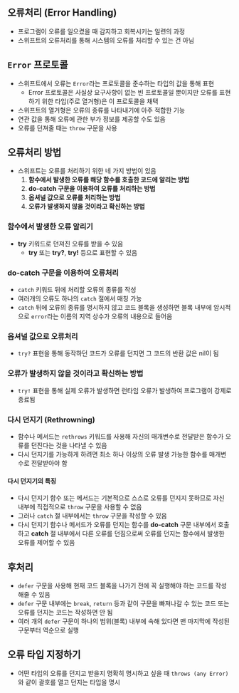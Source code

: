 ## 오류처리 (Error Handling)
- 프로그램이 오류를 일으켰을 때 감지하고 회복시키는 일련의 과정
- 스위프트의 오류처리를 통해 시스템의 오류를 처리할 수 있는 건 아님

## `Error` 프로토콜
- 스위프트에서 오류는 `Error`라는 프로토콜을 준수하는 타입의 값을 통해 표현
    - Error 프로토콜은 사실상 요구사항이 없는 빈 프로토콜일 뿐이지만 오류를 표현하기 위한 타입(주로 열거형)은 이 프로토콜을 채택
- 스위프트의 열거형은 오류의 종류를 나타내기에 아주 적합한 기능
- 연관 값을 통해 오류에 관한 부가 정보를 제공할 수도 있음
- 오류를 던져줄 때는 `throw` 구문을 사용

## 오류처리 방법
- 스위프트는 오류를 처리하기 위한 네 가지 방법이 있음
  1. **함수에서 발생한 오류를 해당 함수를 호출한 코드에 알리는 방법**
  2. **do-catch 구문을 이용하여 오류를 처리하는 방법**
  3. **옵셔널 값으로 오류를 처리하는 방법**
  4. **오류가 발생하지 않을 것이라고 확신하는 방법**

### 함수에서 발생한 오류 알리기
- **try** 키워드로 던져진 오류를 받을 수 있음
    - **try** 또는 **try?**, **try!** 등으로 표현할 수 있음

### do-catch 구문을 이용하여 오류처리
- `catch` 키워드 뒤에 처리할 오류의 종류를 작성
- 여러개의 오류도 하나의 `catch` 절에서 매칭 가능
- `catch` 뒤에 오류의 종류를 명시하지 않고 코드 블록을 생성하면 블록 내부에 암시적으로 `error`라는 이름의 지역 상수가 오류의 내용으로 들어옴

### 옵셔널 값으로 오류처리
- `try?` 표현을 통해 동작하던 코드가 오류를 던지면 그 코드의 반환 값은 nil이 됨

### 오류가 발생하지 않을 것이라고 확신하는 방법
- `try!` 표현을 통해 실제 오류가 발생하면 런타임 오류가 발생하여 프로그램이 강제로 종료됨

### 다시 던지기 (Rethrowning)
- 함수나 메서드는 `rethrows` 키워드를 사용해 자신의 매개변수로 전달받은 함수가 오류를 던진다는 것을 나타낼 수 있음
- 다시 던지기를 가능하게 하려면 최소 하나 이상의 오류 발생 가능한 함수를 매개변수로 전달받아야 함

#### 다시 던지기의 특징
- 다시 던지기 함수 또는 메서드는 기본적으로 스스로 오류를 던지지 못하므로 자신 내부에 직접적으로 `throw` 구문을 사용할 수 없음
- 그러나 `catch` 절 내부에서는 `throw` 구문을 작성할 수 있음
- 다시 던지기 함수나 메서드가 오류를 던지는 함수를 **do-catch** 구문 내부에서 호출하고 **catch** 절 내부에서 다른 오류를 던짐으로써 오류를 던지는 함수에서 발생한 오류를 제어할 수 있음

## 후처리
- `defer` 구문을 사용해 현재 코드 블록을 나가기 전에 꼭 실행해야 하는 코드를 작성해줄 수 있음
- `defer` 구문 내부에는 `break`, `return` 등과 같이 구문을 빠져나갈 수 있는 코드 또는 오류를 던지는 코드는 작성하면 안 됨
- 여러 개의 `defer` 구문이 하나의 범위(블록) 내부에 속해 있다면 맨 마지막에 작성된 구문부터 역순으로 실행

## 오류 타입 지정하기
- 어떤 타입의 오류를 던지고 받을지 명확히 명시하고 싶을 때 `throws (any Error)`와 같이 괄호를 열고 던지는 타입을 명시
